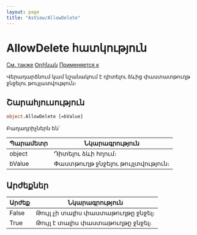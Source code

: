 ```yaml
---
layout: page
title: "AsView/AllowDelete"
---
```



#  AllowDelete հատկություն

[См. также](../Asview.md) [Օրինակ](../../Examples/E_AsView.html) [Применяется к](../Asview.md)

Վերադարձնում կամ նշանակում է դիտելու ձևից փաստատթուղթ ջնջելու թույլատվություն։

## Շարահյուսություն

``` vb
object.AllowDelete [=bValue]  
```

Բաղադրիչներն են՝


| Պարամետր | Նկարագրություն |
|--|--|
| object | Դիտելու ձևի հղում։|
| bValue | Փաստթուղթ ջնջելու թույլտվություն։  |

## Արժեքներ


| Արժեք | Նկարագրություն |
|--|--|
| False | Թույլ չի տալիս փաստաթուղթը ջնջել։ |
| True |  Թույլ է տալիս փաստաթուղթը ջնջել։ |

